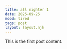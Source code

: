 ```yaml
---
title: all nighter 1
date: 2025-09-25
mood: tired
tags: post
layout: layout.njk
---
```


This is the first post content.